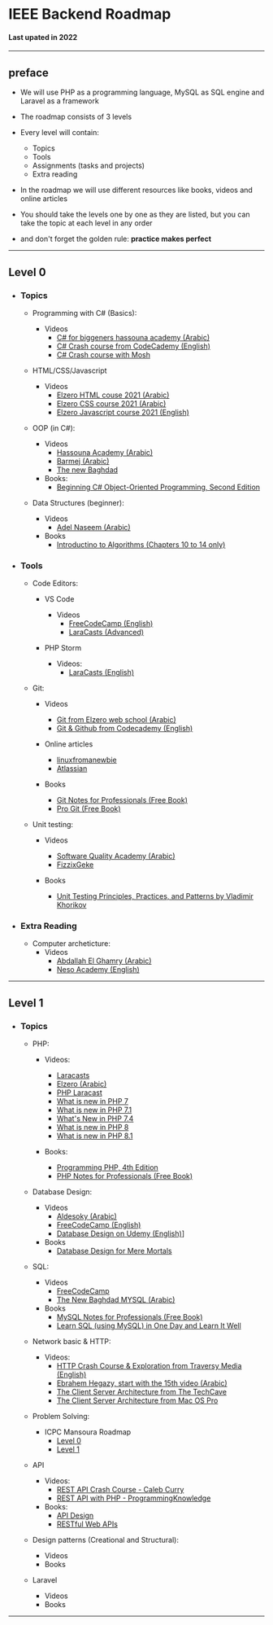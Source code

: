 
# IEEE Backend Roadmap

#### Last upated in 2022

---

## preface

- We will use PHP as a programming language, MySQL as SQL engine and Laravel as a framework
- The roadmap consists of 3 levels
- Every level will contain:
  - Topics
  - Tools
  - Assignments (tasks and projects)
  - Extra reading
- In the roadmap we will use different resources like books, videos and online articles
- You should take the levels one by one as they are listed, but you can take the topic at each level in any order

- and don't forget the golden rule: **practice makes perfect**

---

## Level 0

- ### Topics

  - Programming with C# (Basics):
    - Videos
      - [C# for biggeners hassouna academy (Arabic)](https://www.youtube.com/watch?v=q7_qSBw8FEY&list=PLHIfW1KZRIfm8nQAoJF5u2aV43tMRAAmr)
      - [C# Crash course from CodeCademy (English)](https://www.youtube.com/watch?v=GhQdlIFylQ8)
      - [C# Crash course with Mosh](https://www.youtube.com/watch?v=GhQdlIFylQ8)

  - HTML/CSS/Javascript
    - Videos
      - [Elzero HTML couse 2021 (Arabic)](https://www.youtube.com/watch?v=6QAELgirvjs&list=PLDoPjvoNmBAw_t_XWUFbBX-c9MafPk9ji)
      - [Elzero CSS course 2021 (Arabic)](https://www.youtube.com/watch?v=X1ulCwyhCVM&list=PLDoPjvoNmBAzjsz06gkzlSrlev53MGIKe)
      - [Elzero Javascript course 2021 (English)](https://www.youtube.com/watch?v=GM6dQBmc-Xg&list=PLDoPjvoNmBAx3kiplQR_oeDqLDBUDYwVv)

  - OOP (in C#):
    - Videos
      - [Hassouna Academy (Arabic)](https://www.youtube.com/watch?v=KAWY-8wFKRc&list=PLHIfW1KZRIfl6UP-PlUli03pokSc4af2S)
      - [Barmej (Arabic)](https://www.youtube.com/watch?v=rModMTu7_LY&list=PLkIliLHi5M4KANvzDWXsbfn52Z7vEBU-n)
      - [The new Baghdad](https://www.youtube.com/watch?v=N3CXL3IStfY&list=PLF8OvnCBlEY0UEgX-PDJduL5Tyv4Estam)
    - Books:
      - [Beginning C# Object-Oriented Programming, Second Edition](https://www.oreilly.com/library/view/beginning-c-object-oriented/9781430249351/)

  - Data Structures (beginner):
    - Videos
      - [Adel Naseem (Arabic)](https://www.youtube.com/watch?v=owCqVRbZlbg&list=PLCInYL3l2AajqOUW_2SwjWeMwf4vL4RSp)
    - Books
      - [Introductino to Algorithms (Chapters 10 to 14 only)](https://mitpress.mit.edu/books/introduction-algorithms-fourth-edition)

- ### Tools

  - Code Editors:
    - VS Code
      - Videos
        - [FreeCodeCamp (English)](https://www.youtube.com/watch?v=WPqXP_kLzpo)
        - [LaraCasts (Advanced)](https://laracasts.com/series/visual-studio-code-for-php-developers)

    - PHP Storm
      - Videos:
        - [LaraCasts (English)](https://laracasts.com/series/how-to-be-awesome-in-phpstorm)

  - Git:
    - Videos
      - [Git from Elzero web school (Arabic)](https://www.youtube.com/watch?v=ACOiGZoqC8w&list=PLDoPjvoNmBAw4eOj58MZPakHjaO3frVMF)
      - [Git & Github from Codecademy (English)](https://www.youtube.com/watch?v=RGOj5yH7evk)

    - Online articles
      - [linuxfromanewbie](https://linuxfromanoobie.wordpress.com/2018/04/07/git-an-introduction/)
      - [Atlassian](https://www.atlassian.com/git)

    - Books
      - [Git Notes for Professionals (Free Book)](https://books.goalkicker.com/GitBook/)
      - [Pro Git (Free Book)](https://git-scm.com/book/en/v2)

  - Unit testing:
    - Videos
      - [Software Quality Academy (Arabic)](https://www.youtube.com/watch?v=FHVOvMiZcAk&list=PLQUxWr2rTswlHvRSphLEB0KU72w6dZzbq)
      - [FizzixGeke](https://www.youtube.com/watch?v=5QGs2DwlR-A&list=PLD9spk7mcCaVGpGjXSfQJJci8G7nwVF4O)

    - Books
      - [Unit Testing Principles, Practices, and Patterns by Vladimir Khorikov](https://www.oreilly.com/library/view/unit-testing-principles/9781617296277/)

- ### Extra Reading

  - Computer archeticture:
    - Videos
      - [Abdallah El Ghamry (Arabic)](https://www.youtube.com/watch?v=xxby7rreUhA&list=PL8PzKiHptEaxCPT-usQ2G-8appO0uTvtu)
      - [Neso Academy (English)](https://www.youtube.com/watch?v=Ol8D69VKX2k&list=PLBlnK6fEyqRgLLlzdgiTUKULKJPYc0A4q)

---

## Level 1

- ### Topics

  - PHP:
    - Videos:
      - [Laracasts](https://laracasts.com/series/php-for-beginners)
      - [Elzero (Arabic)](https://www.youtube.com/playlist?list=PLDoPjvoNmBAzH72MTPuAAaYfReraNlQgM)
      - [PHP Laracast](https://laracasts.com/series/php-for-beginners )
      - [What is new in PHP 7](https://laracasts.com/series/php7-up-and-running)
      - [What is new in PHP 7.1](https://laracasts.com/series/whats-new-in-php-7-1)
      - [What's New in PHP 7.4](https://laracasts.com/series/whats-new-in-php-74)
      - [What is new in PHP 8](https://laracasts.com/series/php8-crash-course)
      - [What is new in PHP 8.1](https://laracasts.com/series/jeffreys-larabits/episodes/2)

    - Books:
      - [Programming PHP, 4th Edition](https://www.oreilly.com/library/view/programming-php-4th/9781492054122/)
      - [PHP Notes for Professionals (Free Book)](https://books.goalkicker.com/PHPBook/)

  - Database Design:
    - Videos
      - [Aldesoky (Arabic)](https://www.youtube.com/playlist?list=PL37D52B7714788190)
      - [FreeCodeCamp (English)](https://www.youtube.com/watch?v=ztHopE5Wnpc)
      - [Database Design on Udemy (English)](https://www.udemy.com/course/database-design-and-management/)]
    - Books
      - [Database Design for Mere Mortals](https://www.amazon.com/Database-Design-Mere-Mortals-Hands/dp/0201752840)

  - SQL:
    - Videos
      - [FreeCodeCamp](https://www.youtube.com/watch?v=HXV3zeQKqGY)
      - [The New Baghdad MYSQL (Arabic)](https://www.youtube.com/watch?v=Apq8FuGNODM&list=PLF8OvnCBlEY25O_Ql0CrgQUAc5NVYkWF2)
    - Books
      - [MySQL Notes for Professionals (Free Book)](https://books.goalkicker.com/MySQLBook/)
      - [Learn SQL (using MySQL) in One Day and Learn It Well](https://www.amazon.com/SQL-Beginners-Hands-Project-Project/dp/1731039662?_encoding=UTF8&qid=1628268685&sr=1-9&linkCode=sl1&tag=solutionsre04-20&linkId=6dfcf2bfc4e95af8907fd157b8e78e2c&language=en_US&ref_=as_li_ss_tl)

  - Network basic & HTTP:
    - Videos:
      - [HTTP Crash Course & Exploration from  Traversy Media (English)](https://www.youtube.com/watch?v=iYM2zFP3Zn0)
      - [Ebrahem Hegazy, start with the 15th video (Arabic)](https://www.youtube.com/watch?v=PsdimP_-TKY)
      - [The Client Server Architecture from The TechCave](https://www.youtube.com/watch?v=L5BlpPU_muY)
      - [The Client Server Architecture from  Mac OS Pro](https://www.youtube.com/watch?v=Zfmk0GtANNs)
  
  - Problem Solving:
    - ICPC Mansoura Roadmap
      - [Level 0](https://docs.google.com/spreadsheets/d/1nwNw03gRP87ni7-ZH3JJsMGa9bt3URNLGe_osv8zdtM)
      - [Level 1](https://docs.google.com/spreadsheets/d/1lspiEG_XNOeVcMcAl1cpJ3aBldEKkmedVQ-eEdI28sE)

  - API
    - Videos:
      - [REST API Crash Course - Caleb Curry](https://www.youtube.com/watch?v=qbLc5a9jdXo)
      - [REST API with PHP - ProgrammingKnowledge](https://www.youtube.com/watch?v=2EJ03wM0erI&list=PLS1QulWo1RIYWjdoEC1WbT8W3XGGWVXfW)
    - Books:
      - [API Design](https://www.amazon.com/RESTful-API-Design-API-University-3/dp/1514735164)
      - [RESTful Web APIs](https://www.oreilly.com/library/view/restful-web-apis/9781449359713/)

  - Design patterns (Creational and Structural):
    - Videos
    - Books
  
  - Laravel
    - Videos
    - Books

---
